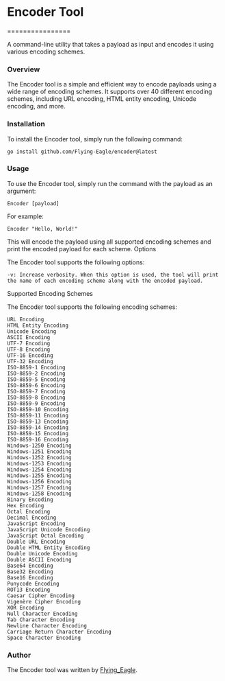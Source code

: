 # Encoder Tool

================

A command-line utility that takes a payload as input and encodes it using various encoding schemes.

### Overview

The Encoder tool is a simple and efficient way to encode payloads using a wide range of encoding schemes. It supports over 40 different encoding schemes, including URL encoding, HTML entity encoding, Unicode encoding, and more.

### Installation

To install the Encoder tool, simply run the following command:


    go install github.com/Flying-Eagle/encoder@latest

### Usage

To use the Encoder tool, simply run the command with the payload as an argument:


    Encoder [payload]

For example:

    Encoder "Hello, World!" 

This will encode the payload using all supported encoding schemes and print the encoded payload for each scheme.
Options

The Encoder tool supports the following options:

    -v: Increase verbosity. When this option is used, the tool will print the name of each encoding scheme along with the encoded payload.

Supported Encoding Schemes

The Encoder tool supports the following encoding schemes:

    URL Encoding
    HTML Entity Encoding
    Unicode Encoding
    ASCII Encoding
    UTF-7 Encoding
    UTF-8 Encoding
    UTF-16 Encoding
    UTF-32 Encoding
    ISO-8859-1 Encoding
    ISO-8859-2 Encoding
    ISO-8859-5 Encoding
    ISO-8859-6 Encoding
    ISO-8859-7 Encoding
    ISO-8859-8 Encoding
    ISO-8859-9 Encoding
    ISO-8859-10 Encoding
    ISO-8859-11 Encoding
    ISO-8859-13 Encoding
    ISO-8859-14 Encoding
    ISO-8859-15 Encoding
    ISO-8859-16 Encoding
    Windows-1250 Encoding
    Windows-1251 Encoding
    Windows-1252 Encoding
    Windows-1253 Encoding
    Windows-1254 Encoding
    Windows-1255 Encoding
    Windows-1256 Encoding
    Windows-1257 Encoding
    Windows-1258 Encoding
    Binary Encoding
    Hex Encoding
    Octal Encoding
    Decimal Encoding
    JavaScript Encoding
    JavaScript Unicode Encoding
    JavaScript Octal Encoding
    Double URL Encoding
    Double HTML Entity Encoding
    Double Unicode Encoding
    Double ASCII Encoding
    Base64 Encoding
    Base32 Encoding
    Base16 Encoding
    Punycode Encoding
    ROT13 Encoding
    Caesar Cipher Encoding
    Vigenère Cipher Encoding
    XOR Encoding
    Null Character Encoding
    Tab Character Encoding
    Newline Character Encoding
    Carriage Return Character Encoding
    Space Character Encoding

### Author

The Encoder tool was written by [Flying_Eagle](https://x.com/flying_eagl3).
